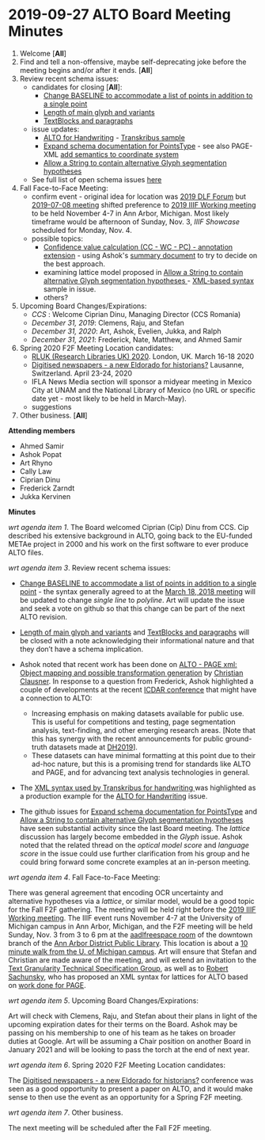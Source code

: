 # 2019-09-27 ALTO Board Meeting Minutes
1. Welcome [**All**]
2. Find and tell a non-offensive, maybe self-deprecating joke before the meeting begins and/or after it ends. [**All**]
3. Review recent schema issues:
   * candidates for closing [**All**]:
      * [Change BASELINE to accommodate a list of points in addition to a single point](https://github.com/altoxml/schema/issues/32)
      * [Length of main glyph and variants](https://github.com/altoxml/schema/issues/44)
      * [TextBlocks and paragraphs](https://github.com/altoxml/schema/issues/53)
   * issue updates: 
      * [ALTO for Handwriting](https://github.com/altoxml/schema/issues/56) - [Transkribus sample](https://github.com/altoxml/board/tree/master/misc/Transkribus)
      * [Expand schema documentation for PointsType](https://github.com/altoxml/schema/issues/49) - see also PAGE-XML [add semantics to coordinate system](https://github.com/PRImA-Research-Lab/PAGE-XML/issues/13)
      * [Allow a String to contain alternative Glyph segmentation hypotheses ](https://github.com/altoxml/schema/issues/57)
   * See full list of open schema issues [here](https://github.com/altoxml/schema/issues)
4. Fall Face-to-Face Meeting:
   * confirm event - original idea for location was [2019 DLF Forum](https://forum2019.diglib.org/) but [2019-07-08 meeting](https://github.com/altoxml/board/blob/gh-pages/minutes/2019-07-08%20ALTO%20Board%20Meeting%20Minutes.md) shifted preference to [2019 IIIF Working meeting](https://iiif.io/event/2019/ann_arbor) to be held November 4-7 in Ann Arbor, Michigan. Most likely timeframe would be afternoon of Sunday, Nov. 3, _IIIF Showcase_ scheduled for Monday, Nov. 4.
   * possible topics:
      * [Confidence value calculation (CC - WC - PC) - annotation extension](https://github.com/altoxml/schema/issues/23) - using Ashok's [summary document](https://docs.google.com/document/d/1JkbqfEb8pkwTdMSyjXJRfdpshlWoVbFn47uYfqB4O_Q) to try to decide on the best approach.
      * examining lattice model proposed in [Allow a String to contain alternative Glyph segmentation hypotheses ](https://github.com/altoxml/schema/issues/57) - [XML-based syntax](https://github.com/altoxml/schema/issues/57#issuecomment-510266788) sample in issue.
      * others?
5. Upcoming Board Changes/Expirations:
   * _CCS_ : Welcome Ciprian Dinu, Managing Director (CCS Romania)
   * _December 31, 2019_: Clemens, Raju, and Stefan
   * _December 31, 2020_: Art, Ashok, Evelien, Jukka, and Ralph
   * _December 31, 2021_: Frederick, Nate, Matthew, and Ahmed Samir
6. Spring 2020 F2F Meeting Location candidates:
   * [RLUK (Research Libraries UK) 2020](https://www.rluk.ac.uk/event/rluk-conference-2020/). London, UK. March 16-18 2020
   * [Digitised newspapers - a new Eldorado for historians?](https://impresso-project.ch/news/2019/06/12/WS5-CfP.html) Lausanne, Switzerland. April 23-24, 2020
   * IFLA News Media section will sponsor a midyear meeting in Mexico City at UNAM and the National Library of Mexico (no URL or specific date yet - most likely to be held in March-May).
   * suggestions
7. Other business. [**All**]

**Attending members**
* Ahmed Samir 
* Ashok Popat
* Art Rhyno
* Cally Law
* Ciprian Dinu
* Frederick Zarndt 
* Jukka Kervinen

 **Minutes**

_wrt agenda item 1_. The Board welcomed Ciprian (Cip) Dinu from CCS. Cip described his extensive background in ALTO, going back to the EU-funded  METAe project in 2000 and his work on the first software to ever produce ALTO files. 

_wrt agenda item 3_. Review recent schema issues:

   * [Change BASELINE to accommodate a list of points in addition to a single point](https://github.com/altoxml/schema/issues/32) - the syntax generally agreed to at the [March 18, 2018 meeting](/altoxml/board/blob/gh-pages/minutes/2018/2018-03-12%20ALTO%20Board%20Meeting%20Minutes.md) will be updated to change _single line_ to _polyline_. Art will update the issue and seek a vote on github so that this change can be part of the next ALTO revision.

   * [Length of main glyph and variants](https://github.com/altoxml/schema/issues/44) and  [TextBlocks and paragraphs](https://github.com/altoxml/schema/issues/53) will be closed with a note acknowledging their informational nature and that they don’t have a schema implication.

   * Ashok noted that recent work has been done on [ALTO - PAGE xml: Object mapping and possible transformation generation](https://github.com/altoxml/schema/issues/48) by [Christian Clausner](https://github.com/chris1010010). In response to a question from Frederick, Ashok highlighted a couple of developments at the recent [ICDAR conference](https://icdar2019.org/) that might have a connection to ALTO:
      * Increasing emphasis on making datasets available for public use. This is useful for competitions and testing, page segmentation analysis, text-finding, and other emerging research areas.  [Note that this has synergy with the recent announcements for public ground-truth datasets made at [DH2019](https://www.newseye.eu/blog/news/a-perspective-on-research-on-digitised-newspapers-at-dh20190/)].
      * These datasets can have minimal formatting at this point due to their ad-hoc nature, but this is a promising trend for standards like ALTO and PAGE, and for advancing text analysis technologies in general.          

   * The [XML syntax used by Transkribus for handwriting ](https://github.com/altoxml/board/tree/master/misc/Transkribus) was highlighted as a production example for the [ALTO for Handwriting](https://github.com/altoxml/schema/issues/56) issue.

   *  The github issues for [Expand schema documentation for PointsType](https://github.com/altoxml/schema/issues/49)  and [Allow a String to contain alternative Glyph segmentation hypotheses ](https://github.com/altoxml/schema/issues/57) have seen substantial activity since the last Board meeting. The _lattice_ discussion has largely become embedded in the _Glyph_ issue. Ashok noted that the related thread on the _optical model score_ and  _language score_ in the issue could use further clarification from his group and he could bring forward some concrete examples at an in-person meeting.

_wrt agenda item 4_. Fall Face-to-Face Meeting:

There was general agreement that encoding OCR uncertainty and alternative hypotheses via a _lattice_, or similar model, would be a good topic for the Fall F2F gathering. The meeting will be held right before the [2019 IIIF Working meeting](https://iiif.io/event/2019/ann_arbor). The IIIF event runs November 4-7 at the University of Michigan campus in Ann Arbor, Michigan, and the F2F meeting will be held Sunday, Nov. 3 from 3 to 6 pm at the [aadlfreespace room](https://aadl.org/rooms) of the downtown branch of the [Ann Arbor District Public Library](https://aadl.org/). This location is about a [10 minute walk from the U. of Michigan campus](https://www.google.com/maps/dir/University+of+Michigan,+South+State+Street,+Ann+Arbor,+MI/Ann+Arbor+District+Downtown+Library,+343+S+5th+Ave,+Ann+Arbor,+MI+48104/@42.2791219,-83.7444076,17z/data=!3m1!4b1!4m14!4m13!1m5!1m1!1s0x883cae38e7de1701:0x5ba14e5178e997e3!2m2!1d-83.7382241!2d42.2780436!1m5!1m1!1s0x883cae3eaf9d3609:0x4d7bd3ac7d918e68!2m2!1d-83.7460357!2d42.278043!3e2?hl=en). Art will ensure that Stefan and Christian are made aware of the meeting, and will extend an invitation to the [Text Granularity Technical Specification Group](https://iiif.io/community/groups/text-granularity/), as well as to [Robert Sachunsky](https://github.com/bertsky), who has proposed an XML syntax for lattices for ALTO based on [work done for PAGE](https://github.com/OCR-D/spec/issues/72#issuecomment-469019453).

_wrt agenda item 5_. Upcoming Board Changes/Expirations:

Art will check with Clemens, Raju, and Stefan about their plans in light of the upcoming expiration dates for their terms on the Board. Ashok may be passing on his membership to one of his team as he takes on broader duties at Google. Art will be assuming a Chair position on another Board in January 2021 and will be looking to pass the torch at the end of next year.

_wrt agenda item 6_. Spring 2020 F2F Meeting Location candidates:

The [Digitised newspapers - a new Eldorado for historians?](https://impresso-project.ch/news/2019/06/12/WS5-CfP.html) conference was seen as a good opportunity to present a paper on ALTO, and it would make sense to then use the event as an opportunity for a Spring F2F meeting.

_wrt agenda item 7_. Other business.

The next meeting will be scheduled after the Fall F2F meeting.
